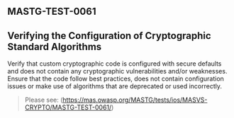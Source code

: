 ##  MASTG-TEST-0061

## Verifying the Configuration of Cryptographic Standard Algorithms

Verify that custom cryptographic code is configured with secure defaults and does not contain any cryptographic vulnerabilities and/or weaknesses. Ensure that the code follow best practices, does not contain configuration issues or make use of algorithms that are deprecated or used incorrectly.

> Please see: (https://mas.owasp.org/MASTG/tests/ios/MASVS-CRYPTO/MASTG-TEST-0061/)